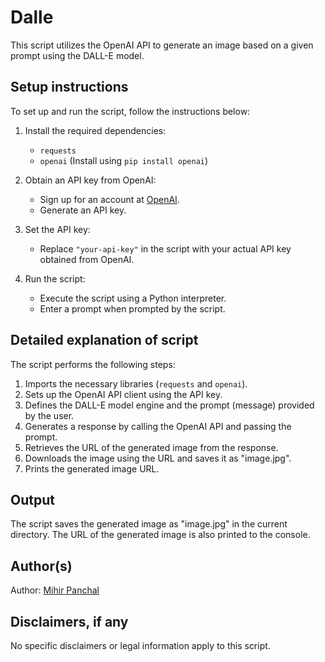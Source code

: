 # Dalle

This script utilizes the OpenAI API to generate an image based on a given prompt using the DALL-E model.

## Setup instructions

To set up and run the script, follow the instructions below:

1. Install the required dependencies:
   - `requests`
   - `openai` (Install using `pip install openai`)

2. Obtain an API key from OpenAI:
   - Sign up for an account at [OpenAI](https://www.openai.com/).
   - Generate an API key.

3. Set the API key:
   - Replace `"your-api-key"` in the script with your actual API key obtained from OpenAI.

4. Run the script:
   - Execute the script using a Python interpreter.
   - Enter a prompt when prompted by the script.

## Detailed explanation of script

The script performs the following steps:

1. Imports the necessary libraries (`requests` and `openai`).
2. Sets up the OpenAI API client using the API key.
3. Defines the DALL-E model engine and the prompt (message) provided by the user.
4. Generates a response by calling the OpenAI API and passing the prompt.
5. Retrieves the URL of the generated image from the response.
6. Downloads the image using the URL and saves it as "image.jpg".
7. Prints the generated image URL.

## Output

The script saves the generated image as "image.jpg" in the current directory. The URL of the generated image is also printed to the console.

## Author(s)

Author: [Mihir Panchal](https://github.com/MihirRajeshPanchal)

## Disclaimers, if any

No specific disclaimers or legal information apply to this script.
